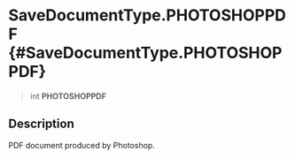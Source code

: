 SaveDocumentType.PHOTOSHOPPDF {#SaveDocumentType.PHOTOSHOPPDF}
=============================

> int **PHOTOSHOPPDF**

Description
-----------

PDF document produced by Photoshop.
